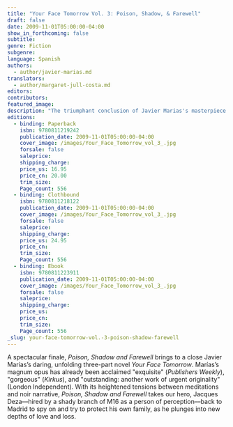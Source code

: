 ```yaml
---
title: "Your Face Tomorrow Vol. 3: Poison, Shadow, & Farewell"
draft: false
date: 2009-11-01T05:00:00-04:00
show_in_forthcoming: false
subtitle:
genre: Fiction
subgenre:
language: Spanish
authors:
  - author/javier-marias.md
translators:
  - author/margaret-jull-costa.md
editors:
contributors:
featured_image:
description: "The triumphant conclusion of Javier Marias's masterpiece Your Face Tomorrow is at last available as a paperback. "
editions:
  - binding: Paperback
    isbn: 9780811219242
    publication_date: 2009-11-01T05:00:00-04:00
    cover_image: /images/Your_Face_Tomorrow_vol_3_.jpg
    forsale: false
    saleprice:
    shipping_charge:
    price_us: 16.95
    price_cn: 20.00
    trim_size:
    Page_count: 556
  - binding: Clothbound
    isbn: 9780811218122
    publication_date: 2009-11-01T05:00:00-04:00
    cover_image: /images/Your_Face_Tomorrow_vol_3_.jpg
    forsale: false
    saleprice:
    shipping_charge:
    price_us: 24.95
    price_cn:
    trim_size:
    Page_count: 556
  - binding: Ebook
    isbn: 9780811223911
    publication_date: 2009-11-01T05:00:00-04:00
    cover_image: /images/Your_Face_Tomorrow_vol_3_.jpg
    forsale: false
    saleprice:
    shipping_charge:
    price_us:
    price_cn:
    trim_size:
    Page_count: 556
_slug: your-face-tomorrow-vol.-3-poison-shadow-farewell
---
```


A spectacular finale, _Poison, Shadow and Farewell_ brings to a close Javier Marías’s daring, unfolding three-part novel _Your Face Tomorrow_. Marías’s magnum opus has already been acclaimed "exquisite" (_Publishers Weekly_), "gorgeous" (_Kirkus_), and "outstanding: another work of urgent originality" (London Independent). With its heightened tensions between meditations and noir narrative, _Poison, Shadow and Farewell_ takes our hero, Jacques Deza––hired by a shady branch of M16 as a person of perception––back to Madrid to spy on and try to protect his own family, as he plunges into new depths of love and loss.

